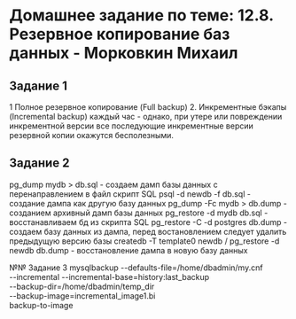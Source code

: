# Домашнее задание по теме: 12.8. Резервное копирование баз данных - Морковкин Михаил
## Задание 1
 1 Полное резервное копирование (Full backup)
 2. Инкрементные бэкапы (Incremental backup) каждый час - однако, при утере или повреждении инкрементной версии все последующие инкрементные версии резервной копии окажутся бесполезными.

 ## Задание 2
pg_dump mydb > db.sql - создаем дамп базы данных с перенаправлением в файл скрипт SQL
psql -d newdb -f db.sql - создание дампа как другую базу данных
pg_dump -Fc mydb > db.dump - созданием архивный дамп базы данных
pg_restore -d mydb db.sql - восстанавливаем бд из скрипта SQL
pg_restore -C -d postgres db.dump - создаем базу данных из дампа, перед востановлением следует удалить предыдущую версию базы
createdb -T template0 newdb / pg_restore -d newdb db.dump  - восстановление дампа в новую базу данных

№№ Задание 3
mysqlbackup --defaults-file=/home/dbadmin/my.cnf \
  --incremental --incremental-base=history:last_backup \
  --backup-dir=/home/dbadmin/temp_dir \
  --backup-image=incremental_image1.bi \
   backup-to-image

